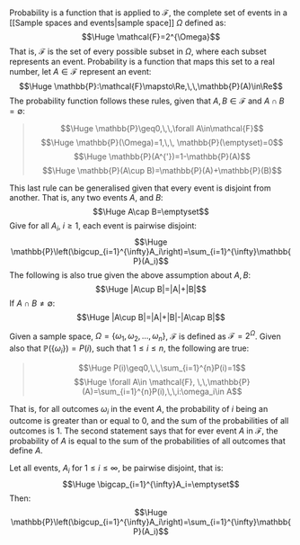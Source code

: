 
Probability is a function that is applied to $\mathcal{F}$, the complete set of events in a [[Sample spaces and events|sample space]] $\Omega$ defined as:
$$\Huge \mathcal{F}=2^{\Omega}$$
That is, $\mathcal{F}$ is the set of every possible subset in $\Omega$, where each subset represents an event. Probability is a function that maps this set to a real number, let $A\in\mathcal{F}$ represent an event:
$$\Huge \mathbb{P}:\mathcal{F}\mapsto\Re,\,\,\mathbb{P}(A)\in\Re$$
The probability function follows these rules, given that $A,B\in\mathcal{F}$ and $A\cap B=\emptyset$:
>$$\Huge \mathbb{P}\geq0,\,\,\forall A\in\mathcal{F}$$
>$$\Huge \mathbb{P}(\Omega)=1,\,\, \mathbb{P}(\emptyset)=0$$
>$$\Huge \mathbb{P}(A^{'})=1-\mathbb{P}(A)$$
>$$\Huge \mathbb{P}(A\cup B)=\mathbb{P}(A)+\mathbb{P}(B)$$

This last rule can be generalised given that every event is disjoint from another. That is, any two events $A$, and $B$:
$$\Huge A\cap B=\emptyset$$
Give for all $A_i$, $i\geq 1$, each event is pairwise disjoint:
$$\Huge \mathbb{P}\left(\bigcup_{i=1}^{\infty}A_i\right)=\sum_{i=1}^{\infty}\mathbb{P}(A_i)$$
The following is also true given the above assumption about $A,B$:
$$\Huge |A\cup B|=|A|+|B|$$
If $A\cap B\neq\emptyset$:
$$\Huge |A\cup B|=|A|+|B|-|A\cap B|$$

Given a sample space, $\Omega=\{\omega _1, \omega_2,\dots,\omega_n\}$, $\mathcal{F}$ is defined as $\mathcal{F}=2^{\Omega}$. Given also that $\mathbb{P}(\{\omega _i\})=P(i)$, such that $1\leq i \leq n$, the following are true:
> $$\Huge P(i)\geq0,\,\,\sum_{i=1}^{n}P(i)=1$$
> $$\Huge \forall A\in \mathcal{F}, \,\,\mathbb{P}(A)=\sum_{i=1}^{n}P(i),\,\,i:\omega_i\in A$$

That is, for all outcomes $\omega _i$ in the event $A$, the probability of $i$ being an outcome is greater than or equal to $0$, and the sum of the probabilities of all outcomes is $1$. The second statement says that for ever event $A$ in $\mathcal{F}$, the probability of $A$ is equal to the sum of the probabilities of all outcomes that define $A$.

Let all events, $A_i$ for $1\leq i\leq\infty$, be pairwise disjoint, that is:
$$\Huge \bigcap_{i=1}^{\infty}A_i=\emptyset$$
Then:
$$\Huge \mathbb{P}\left(\bigcup_{i=1}^{\infty}A_i\right)=\sum_{i=1}^{\infty}\mathbb{P}(A_i)$$